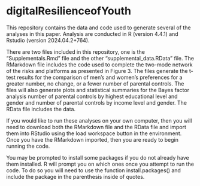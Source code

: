 # digitalResilienceofYouth
This repository contains the data and code used to generate several of the analyses in this paper. Analysis are conducted in R (version 4.4.1) and Rstudio (version 2024.04.2+764).

There are two files included in this repository, one is the “Supplementals.Rmd” file and the other “supplemental_data.RData” file. The RMarkdown file includes the code used to complete the two-mode network of the risks and platforms as presented in Figure 3. The files generate the t-test results for the comparison of men’s and women’s preferences for a greater number, no change, or a fewer number of parental controls. The files will also generate plots and statistical summaries for the Bayes factor analysis number of parental controls by highest educational level and gender and number of parental controls by income level and gender.  The RData file includes the data.  

If you would like to run these analyses on your own computer, then you will need to download both the RMarkdown file and the RData file and import them into RStudio using the load workspace button in the environment.  Once you have the RMarkdown imported, then you are ready to begin running the code.

You may be prompted to install some packages if you do not already have them installed.  R will prompt you on which ones once you attempt to run the code.  To do so you will need to use the function install.packages() and include the package in the parenthesis inside of quotes.  
